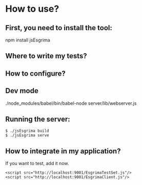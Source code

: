 # How to use?


## First, you need to install the tool:

npm install jsEsgrima


## Where to write my tests?


## How to configure?


## Dev mode

./node_modules/babel/bin/babel-node server/lib/webserver.js

## Running the server:

```
$ ./jsEsgrima build
$ ./jsEsgrima serve
```


## How to integrate in my application?

If you want to test, add it now.

```
<script src="http://localhost:9001/EsgrimaTestSet.js"/>
<script src="http://localhost:9001/EsgrimaClient.js"/>

```

